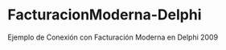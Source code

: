 FacturacionModerna-Delphi
=========================

Ejemplo de Conexión con Facturación Moderna en Delphi 2009
